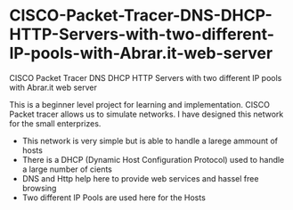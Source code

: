 # CISCO-Packet-Tracer-DNS-DHCP-HTTP-Servers-with-two-different-IP-pools-with-Abrar.it-web-server
CISCO Packet Tracer DNS DHCP HTTP Servers with two different IP pools with Abrar.it web server


This is a beginner level project for learning and implementation. CISCO Packet tracer allows us to simulate networks. I have designed this network for the small enterprizes.

- This network is very simple but is able to handle a larege ammount of hosts
- There is a DHCP (Dynamic Host Configuration Protocol) used to handle a large number of cients
- DNS and Http help here to provide web services and hassel free browsing 
- Two different IP Pools are used here for the Hosts
